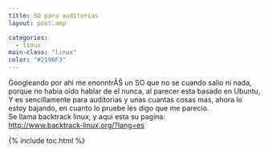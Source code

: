 ```yaml
---
title: SO para auditorias
layout: post.amp

categories:
  - linux
main-class: "linux"
color: "#2196F3"
---
```

Googleando por ahi me enonntrĂŠ un SO que no se cuando salio ni nada, porque no habia oido hablar de el nunca, al parecer esta basado en Ubuntu, Y es sencillamente para auditorias y unas cuantas cosas mas, ahora lo estoy bajando, en cuanto lo pruebe les digo que me parecio.  
Se llama backtrack linux, y aqui esta su pagina:  
http://www.backtrack-linux.org/?lang=es  
<span class="fullpost"> </span>



{% include toc.html %}
